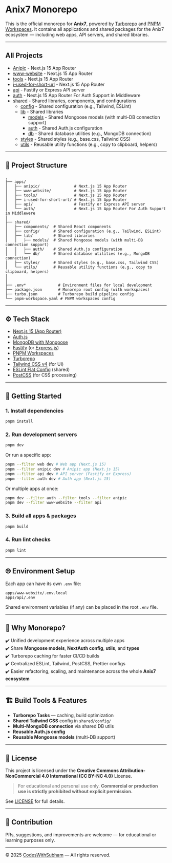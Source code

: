 # Anix7 Monorepo

This is the official monorepo for **Anix7**, powered by [Turborepo](https://turbo.build/repo) and [PNPM Workspaces](https://pnpm.io). It contains all applications and shared packages for the Anix7 ecosystem — including web apps, API servers, and shared libraries.

---

## All Projects

- [Anipic](./apps/anipic) - Next.js 15 App Router
- [www-website](./apps/www-website) - Next.js 15 App Router
- [tools](./apps/tools) - Next.js 15 App Router
- [i-used-for-short-url](./apps/i-used-for-short-url) - Next.js 15 App Router
- [api](./apps/api) - Fastify or Express API server
- [auth](./apps/auth) - Next.js 15 App Router For Auth Support in Middleware
- [shared](./shared) - Shared libraries, components, and configurations  
  - [config](./shared/config) - Shared configuration (e.g., Tailwind, ESLint)
  - [lib](./shared/lib) - Shared libraries
    - [models](./shared/lib/models) - Shared Mongoose models (with multi-DB connection support)
    - [auth](./shared/lib/auth) - Shared Auth.js configuration
    - [db](./shared/lib/db) - Shared database utilities (e.g., MongoDB connection)
  - [styles](./shared/styles) - Shared styles (e.g., base.css, Tailwind CSS)
  - [utils](./shared/utils) - Reusable utility functions (e.g., copy to clipboard, helpers)
  


---

## 📁 Project Structure

```
.
├── apps/
│   ├── anipic/               # Next.js 15 App Router
│   ├── www-website/          # Next.js 15 App Router
│   ├── tools/                # Next.js 15 App Router
│   ├── i-used-for-short-url/ # Next.js 15 App Router
│   ├── api/                  # Fastify or Express API server
│   └── auth/                 # Next.js 15 App Router For Auth Support in Middlewere
│
├── shared/
│   ├── components/  # Shared React components
│   ├── config/      # Shared configuration (e.g., Tailwind, ESLint)
│   ├── lib/         # Shared libraries
│   │   ├── models/  # Shared Mongoose models (with multi-DB connection support)
│   │   ├── auth/    # Shared Auth.js configuration
│   │   └── db/      # Shared database utilities (e.g., MongoDB connection)
│   ├── styles/      # Shared styles (e.g., base.css, Tailwind CSS)
│   └── utils/       # Reusable utility functions (e.g., copy to clipboard, helpers)
│
│
├── .env*              # Environment files for local development
├── package.json       # Monorepo root config (with workspaces)
├── turbo.json         # Turborepo build pipeline config
└── pnpm-workspace.yaml # PNPM workspaces config
```

---

## ⚙️ Tech Stack

- [Next.js 15 (App Router)](https://nextjs.org/)
- [Auth.js](https://nextjs.org/)
- [MongoDB with Mongoose](https://mongoosejs.com/)
- [Fastify](https://fastify.io/) (or [Express.js](https://expressjs.com/))
- [PNPM Workspaces](https://pnpm.io/workspaces)
- [Turborepo](https://turbo.build/repo)
- [Tailwind CSS v4](https://tailwindcss.com/) (for UI)
- [ESLint Flat Config](https://eslint.org/docs/latest/use/configure/flat-config/) (shared)
- [PostCSS](https://postcss.org/) (for CSS processing)

---

## 🚀 Getting Started

### 1. Install dependencies

```bash
pnpm install
```

### 2. Run development servers

```bash
pnpm dev
```

Or run a specific app:

```bash
pnpm --filter web dev # Web app (Next.js 15)
pnpm --filter anipic dev # Anipic app (Next.js 15)
pnpm --filter api dev # API server (Fastify or Express)
pnpm --filter auth dev # Auth app (Next.js 15)
```

Or multiple apps at once:

```bash
pnpm dev --filter auth --filter tools --filter anipic
pnpm dev --filter www-website --filter api
```

### 3. Build all apps & packages

```bash
pnpm build
```

### 4. Run lint checks

```bash
pnpm lint
```

---

## 🌐 Environment Setup

Each app can have its own `.env` file:

```
apps/www-website/.env.local
apps/api/.env
```

Shared environment variables (if any) can be placed in the root `.env` file.

---

## 🎯 Why Monorepo?

✔️ Unified development experience across multiple apps  
✔️ Share **Mongoose models**, **NextAuth config**, **utils**, and **types**  
✔️ Turborepo caching for faster CI/CD builds  
✔️ Centralized ESLint, Tailwind, PostCSS, Prettier configs  
✔️ Easier refactoring, scaling, and maintenance across the whole **Anix7 ecosystem**

---

## 🏗️ Build Tools & Features

- **Turborepo Tasks** — caching, build optimization
- **Shared Tailwind CSS** config in `shared/config/`
- **Multi-MongoDB connection** via shared DB utils
- **Reusable Auth.js config**
- **Reusable Mongoose models** (multi-DB support)

---

## 📄 License

This project is licensed under the **Creative Commons Attribution-NonCommercial 4.0 International (CC BY-NC 4.0)** License.

> For educational and personal use only.
> **Commercial or production use is strictly prohibited without explicit permission.**

See [LICENSE](./LICENSE) for full details.

---

## 🤝 Contribution

PRs, suggestions, and improvements are welcome — for educational or learning purposes only.

---

© 2025 [CodesWithSubham](https://github.com/CodesWithSubham) — All rights reserved.
